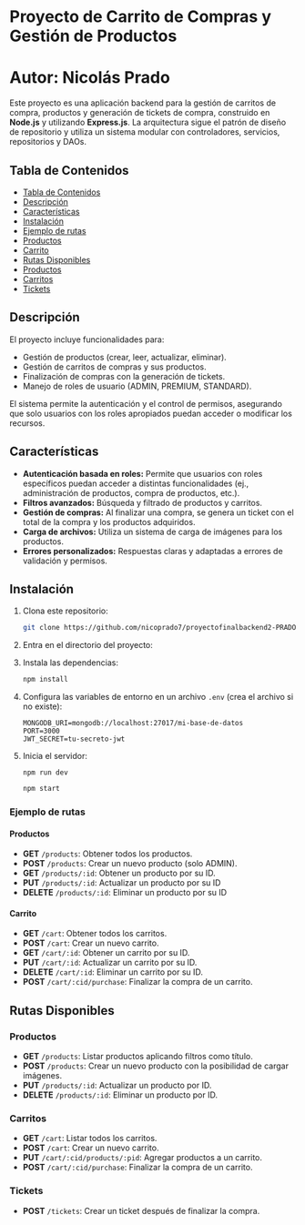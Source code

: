 # Proyecto de Carrito de Compras y Gestión de Productos

# Autor: Nicolás Prado

Este proyecto es una aplicación backend para la gestión de carritos de compra, productos y generación de tickets de compra, construido en **Node.js** y utilizando **Express.js**. La arquitectura sigue el patrón de diseño de repositorio y utiliza un sistema modular con controladores, servicios, repositorios y DAOs.

## Tabla de Contenidos

  - [Tabla de Contenidos](#tabla-de-contenidos)
  - [Descripción](#descripción)
  - [Características](#características)
  - [Instalación](#instalación)
  - [Ejemplo de rutas](#ejemplo-de-rutas)
  - [Productos](#productos)
  - [Carrito](#carrito)
  - [Rutas Disponibles](#rutas-disponibles)
  - [Productos](#productos-1)
  - [Carritos](#carritos)
  - [Tickets](#tickets)

## Descripción

El proyecto incluye funcionalidades para:

- Gestión de productos (crear, leer, actualizar, eliminar).
- Gestión de carritos de compras y sus productos.
- Finalización de compras con la generación de tickets.
- Manejo de roles de usuario (ADMIN, PREMIUM, STANDARD).

El sistema permite la autenticación y el control de permisos, asegurando que solo usuarios con los roles apropiados puedan acceder o modificar los recursos.

## Características

- **Autenticación basada en roles:** Permite que usuarios con roles específicos puedan acceder a distintas funcionalidades (ej., administración de productos, compra de productos, etc.).
- **Filtros avanzados:** Búsqueda y filtrado de productos y carritos.
- **Gestión de compras:** Al finalizar una compra, se genera un ticket con el total de la compra y los productos adquiridos.
- **Carga de archivos:** Utiliza un sistema de carga de imágenes para los productos.
- **Errores personalizados:** Respuestas claras y adaptadas a errores de validación y permisos.

## Instalación

1. Clona este repositorio:

    ```bash
    git clone https://github.com/nicoprado7/proyectofinalbackend2-PRADO.git
    ```

2. Entra en el directorio del proyecto:


3. Instala las dependencias:

    ```bash
    npm install
    ```

4. Configura las variables de entorno en un archivo `.env` (crea el archivo si no existe):

    ```plaintext
    MONGODB_URI=mongodb://localhost:27017/mi-base-de-datos
    PORT=3000
    JWT_SECRET=tu-secreto-jwt
    ```

5. Inicia el servidor:

    ```
    npm run dev
    ```
    ```bash
    npm start
    ```

### Ejemplo de rutas

#### Productos

- **GET** `/products`: Obtener todos los productos.
- **POST** `/products`: Crear un nuevo producto (solo ADMIN).
- **GET** `/products/:id`: Obtener un producto por su ID.
- **PUT** `/products/:id`: Actualizar un producto por su ID
- **DELETE** `/products/:id`: Eliminar un producto por su ID

#### Carrito

- **GET** `/cart`: Obtener todos los carritos.
- **POST** `/cart`: Crear un nuevo carrito.
- **GET** `/cart/:id`: Obtener un carrito por su ID.
- **PUT** `/cart/:id`: Actualizar un carrito por su ID.
- **DELETE** `/cart/:id`: Eliminar un carrito por su ID.
- **POST** `/cart/:cid/purchase`: Finalizar la compra de un carrito.

## Rutas Disponibles

### Productos

- **GET** `/products`: Listar productos aplicando filtros como título.
- **POST** `/products`: Crear un nuevo producto con la posibilidad de cargar imágenes.
- **PUT** `/products/:id`: Actualizar un producto por ID.
- **DELETE** `/products/:id`: Eliminar un producto por ID.

### Carritos

- **GET** `/cart`: Listar todos los carritos.
- **POST** `/cart`: Crear un nuevo carrito.
- **PUT** `/cart/:cid/products/:pid`: Agregar productos a un carrito.
- **POST** `/cart/:cid/purchase`: Finalizar la compra de un carrito.

### Tickets

- **POST** `/tickets`: Crear un ticket después de finalizar la compra.
